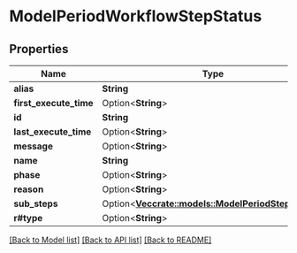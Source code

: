 # ModelPeriodWorkflowStepStatus

## Properties

Name | Type | Description | Notes
------------ | ------------- | ------------- | -------------
**alias** | **String** |  | 
**first_execute_time** | Option<**String**> |  | [optional]
**id** | **String** |  | 
**last_execute_time** | Option<**String**> |  | [optional]
**message** | Option<**String**> |  | [optional]
**name** | **String** |  | 
**phase** | Option<**String**> |  | [optional]
**reason** | Option<**String**> |  | [optional]
**sub_steps** | Option<[**Vec<crate::models::ModelPeriodStepStatus>**](model.StepStatus.md)> |  | [optional]
**r#type** | Option<**String**> |  | [optional]

[[Back to Model list]](../README.md#documentation-for-models) [[Back to API list]](../README.md#documentation-for-api-endpoints) [[Back to README]](../README.md)


